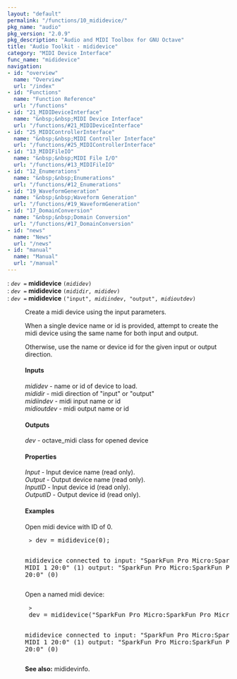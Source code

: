 ```yaml
---
layout: "default"
permalink: "/functions/10_mididevice/"
pkg_name: "audio"
pkg_version: "2.0.9"
pkg_description: "Audio and MIDI Toolbox for GNU Octave"
title: "Audio Toolkit - mididevice"
category: "MIDI Device Interface"
func_name: "mididevice"
navigation:
- id: "overview"
  name: "Overview"
  url: "/index"
- id: "Functions"
  name: "Function Reference"
  url: "/functions"
- id: "21_MIDIDeviceInterface"
  name: "&nbsp;&nbsp;MIDI Device Interface"
  url: "/functions/#21_MIDIDeviceInterface"
- id: "25_MIDIControllerInterface"
  name: "&nbsp;&nbsp;MIDI Controller Interface"
  url: "/functions/#25_MIDIControllerInterface"
- id: "13_MIDIFileIO"
  name: "&nbsp;&nbsp;MIDI File I/O"
  url: "/functions/#13_MIDIFileIO"
- id: "12_Enumerations"
  name: "&nbsp;&nbsp;Enumerations"
  url: "/functions/#12_Enumerations"
- id: "19_WaveformGeneration"
  name: "&nbsp;&nbsp;Waveform Generation"
  url: "/functions/#19_WaveformGeneration"
- id: "17_DomainConversion"
  name: "&nbsp;&nbsp;Domain Conversion"
  url: "/functions/#17_DomainConversion"
- id: "news"
  name: "News"
  url: "/news"
- id: "manual"
  name: "Manual"
  url: "/manual"
---
```

<dl class="first-deftypefn">
<dt class="deftypefn" id="index-mididevice"><span class="category-def">: </span><span><code class="def-type"><var class="var">dev</var> =</code> <strong class="def-name">mididevice</strong> <code class="def-code-arguments">(<var class="var">mididev</var>)</code><a class="copiable-link" href="#index-mididevice"></a></span></dt>
<dt class="deftypefnx def-cmd-deftypefn" id="index-mididevice-1"><span class="category-def">: </span><span><code class="def-type"><var class="var">dev</var> =</code> <strong class="def-name">mididevice</strong> <code class="def-code-arguments">(<var class="var">mididir</var>, <var class="var">mididev</var>)</code><a class="copiable-link" href="#index-mididevice-1"></a></span></dt>
<dt class="deftypefnx def-cmd-deftypefn" id="index-mididevice-2"><span class="category-def">: </span><span><code class="def-type"><var class="var">dev</var> =</code> <strong class="def-name">mididevice</strong> <code class="def-code-arguments">(&quot;input&quot;, <var class="var">midiindev</var>, &quot;output&quot;, <var class="var">midioutdev</var>)</code><a class="copiable-link" href="#index-mididevice-2"></a></span></dt>
<dd><p>Create a midi device using the input parameters.
</p>
<p>When a single device name or id is provided, attempt to create the midi device using the same name for both input and output.
</p>
<p>Otherwise, use the name or device id for the given input or output direction.
</p>
<h4 class="subsubheading" id="Inputs"><span>Inputs<a class="copiable-link" href="#Inputs"></a></span></h4>
<p><var class="var">mididev</var> - name or id of device to load.<br>
 <var class="var">mididir</var> - midi direction of &quot;input&quot; or &quot;output&quot;<br>
 <var class="var">midiindev</var> - midi input name or id<br>
 <var class="var">midioutdev</var> - midi output name or id
</p>
<h4 class="subsubheading" id="Outputs"><span>Outputs<a class="copiable-link" href="#Outputs"></a></span></h4>
<p><var class="var">dev</var> - octave_midi class for opened device
</p>
<h4 class="subsubheading" id="Properties"><span>Properties<a class="copiable-link" href="#Properties"></a></span></h4>
<p><var class="var">Input</var> - Input device name (read only).<br>
 <var class="var">Output</var> - Output device name (read only).<br>
 <var class="var">InputID</var> - Input device id (read only).<br>
 <var class="var">OutputID</var> - Output device id (read only).<br>
</p>
<h4 class="subsubheading" id="Examples"><span>Examples<a class="copiable-link" href="#Examples"></a></span></h4>
<p>Open midi device with ID of 0.
 </p><div class="example">
<pre class="example-preformatted"> <code class="command">&gt;</code> dev = mididevice(0);

  mididevice connected to
    input: &quot;SparkFun Pro Micro:SparkFun Pro Micro MIDI 1 20:0&quot; (1)
    output: &quot;SparkFun Pro Micro:SparkFun Pro Micro MIDI 1 20:0&quot; (0)
 </pre></div>

<p>Open a named midi device:
 </p><div class="example">
<pre class="example-preformatted"> <code class="command">&gt;</code> dev = mididevice(&quot;SparkFun Pro Micro:SparkFun Pro Micro MIDI 1 20:0&quot;);

  mididevice connected to
    input: &quot;SparkFun Pro Micro:SparkFun Pro Micro MIDI 1 20:0&quot; (1)
    output: &quot;SparkFun Pro Micro:SparkFun Pro Micro MIDI 1 20:0&quot; (0)
 </pre></div>


<p><strong class="strong">See also:</strong> mididevinfo.
 </p></dd></dl>